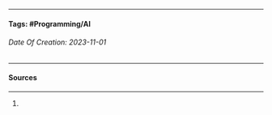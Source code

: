 __________________________________________________________________________
#### **Tags:** #Programming/AI 
###### *Date Of Creation: 2023-11-01*
__________________________________________________________________________


#### Sources
__________________________________________________________________________
1. 